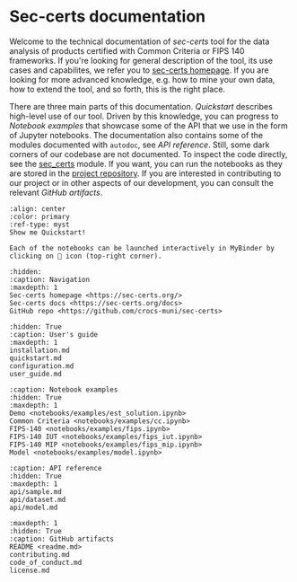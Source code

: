 # Sec-certs documentation

Welcome to the technical documentation of *sec-certs* tool for the data analysis of products certified with Common Criteria or FIPS 140 frameworks. If you're looking for general description of the tool, its use cases and capabilites, we refer you to [sec-certs homepage](https://sec-certs.org/). If you are looking for more advanced knowledge, e.g. how to mine your own data, how to extend the tool, and so forth, this is the right place.

There are three main parts of this documentation. *Quickstart* describes high-level use of our tool. Driven by this knowledge, you can progress to *Notebook examples* that showcase some of the API that we use in the form of Jupyter notebooks. The documentation also contains some of the modules documented with `autodoc`, see *API reference*. Still, some dark corners of our codebase are not documented. To inspect the code directly, see the [sec_certs](https://github.com/crocs-muni/sec-certs/tree/main/src/sec_certs) module. If you want, you can run the notebooks as they are stored in the [project repository](https://github.com/crocs-muni/sec-certs/tree/main/notebooks). If you are interested in contributing to our project or in other aspects of our development, you can consult the relevant *GitHub artifacts*.

```{button-ref} quickstart
:align: center
:color: primary
:ref-type: myst
Show me Quickstart!
```

```{admonition} Launch notebooks in MyBinder
Each of the notebooks can be launched interactively in MyBinder by clicking on 🚀 icon (top-right corner).
```

```{toctree}
:hidden:
:caption: Navigation
:maxdepth: 1
Sec-certs homepage <https://sec-certs.org/>
Sec-certs docs <https://sec-certs.org/docs>
GitHub repo <https://github.com/crocs-muni/sec-certs>
```

```{toctree}
:hidden: True
:caption: User's guide
:maxdepth: 1
installation.md
quickstart.md
configuration.md
user_guide.md
```

```{toctree}
:caption: Notebook examples
:hidden: True
:maxdepth: 1
Demo <notebooks/examples/est_solution.ipynb>
Common Criteria <notebooks/examples/cc.ipynb>
FIPS-140 <notebooks/examples/fips.ipynb>
FIPS-140 IUT <notebooks/examples/fips_iut.ipynb>
FIPS-140 MIP <notebooks/examples/fips_mip.ipynb>
Model <notebooks/examples/model.ipynb>
```

```{toctree}
:caption: API reference
:hidden: True
:maxdepth: 1
api/sample.md
api/dataset.md
api/model.md
```

```{toctree}
:maxdepth: 1
:hidden: True
:caption: GitHub artifacts
README <readme.md>
contributing.md
code_of_conduct.md
license.md
```
